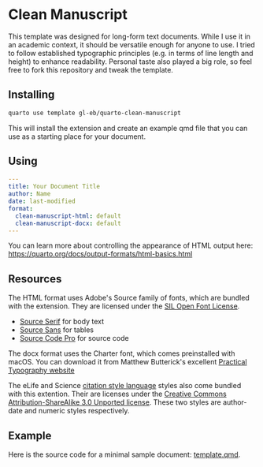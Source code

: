 # Clean Manuscript

This template was designed for long-form text documents.
While I use it in an academic context, it should be versatile enough for anyone to use.
I tried to follow established typographic principles (e.g. in terms of line length and height) to enhance readability.
Personal taste also played a big role, so feel free to fork this repository and tweak the template.

## Installing

```bash
quarto use template gl-eb/quarto-clean-manuscript
```

This will install the extension and create an example qmd file that you can use as a starting place for your document.

## Using

```yaml
---
title: Your Document Title
author: Name
date: last-modified
format:
  clean-manuscript-html: default
  clean-manuscript-docx: default
---
```

You can learn more about controlling the appearance of HTML output here: <https://quarto.org/docs/output-formats/html-basics.html>

## Resources

The HTML format uses Adobe's Source family of fonts, which are bundled with the extension.
They are licensed under the [SIL Open Font License](https://openfontlicense.org/open-font-license-official-text/).

- [Source Serif](https://adobe-fonts.github.io/source-serif/) for body text
- [Source Sans](https://adobe-fonts.github.io/source-sans/) for tables
- [Source Code Pro](https://adobe-fonts.github.io/source-code-pro/) for source code

The docx format uses the Charter font, which comes preinstalled with macOS.
You can download it from Matthew Butterick's excellent [Practical Typography website](https://practicaltypography.com/charter.html)

The eLife and Science [citation style language](https://citationstyles.org/.) styles also come bundled with this extention.
Their are licenses under the [Creative Commons Attribution-ShareAlike 3.0 Unported license](https://creativecommons.org/licenses/by-sa/3.0/).
These two styles are author-date and numeric styles respectively.

## Example

Here is the source code for a minimal sample document: [template.qmd](template.qmd).
